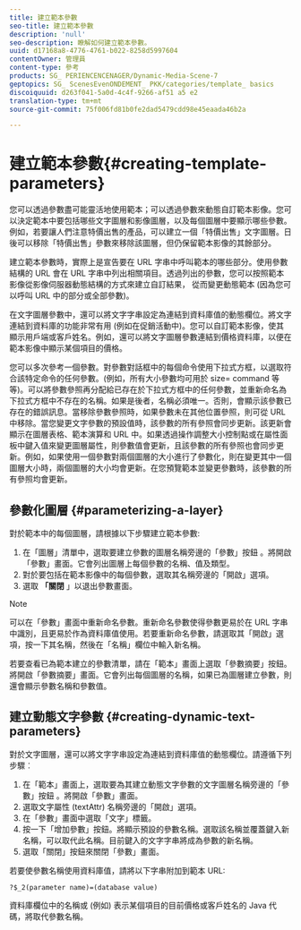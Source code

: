 ```yaml
---
title: 建立範本參數
seo-title: 建立範本參數
description: 'null'
seo-description: 瞭解如何建立範本參數。
uuid: d17168a8-4776-4761-b022-8258d5997604
contentOwner: 管理員
content-type: 參考
products: SG_ PERIENCENCENAGER/Dynamic-Media-Scene-7
geptopics: SG_ ScenesEvenONDEMENT_ PKK/categories/template_ basics
discoiquuid: d263f041-5a0d-4c4f-9266-af51 a5 e2
translation-type: tm+mt
source-git-commit: 75f006fd81b0fe2dad5479cdd98e45eaada46b2a

---
```



# 建立範本參數{#creating-template-parameters}

您可以透過參數盡可能靈活地使用範本；可以透過參數來動態自訂範本影像。您可以決定範本中要包括哪些文字圖層和影像圖層，以及每個圖層中要顯示哪些參數。例如，若要讓人們注意特價出售的產品，可以建立一個「特價出售」文字圖層。日後可以移除「特價出售」參數來移除該圖層，但仍保留範本影像的其餘部分。

建立範本參數時，實際上是宣告要在 URL 字串中呼叫範本的哪些部分。使用參數結構的 URL 會在 URL 字串中列出相關項目。透過列出的參數，您可以按照範本影像從影像伺服器動態結構的方式來建立自訂結果， 從而變更動態範本 (因為您可以呼叫 URL 中的部分或全部參數)。

在文字圖層參數中，還可以將文字字串設定為連結到資料庫值的動態欄位。將文字連結到資料庫的功能非常有用 (例如在促銷活動中)。您可以自訂範本影像，使其顯示用戶端或客戶姓名。例如，還可以將文字圖層參數連結到價格資料庫，以便在範本影像中顯示某個項目的價格。

您可以多次參考一個參數。對參數對話框中的每個命令使用下拉式方框，以選取符合該特定命令的任何參數。(例如，所有大小參數均可用於 size= command 等等)。可以將參數參照再分配給已存在於下拉式方框中的任何參數，並重新命名為下拉式方框中不存在的名稱。如果是後者，名稱必須唯一。否則，會顯示該參數已存在的錯誤訊息。當移除參數參照時，如果參數未在其他位置參照，則可從 URL 中移除。當您變更文字參數的預設值時，該參數的所有參照會同步更新。該更新會顯示在圖層表格、範本演算和 URL 中。如果透過操作調整大小控制點或在屬性面板中鍵入值來變更圖層屬性，則參數值會更新，且該參數的所有參照也會同步更新。例如，如果使用一個參數對兩個圖層的大小進行了參數化，則在變更其中一個圖層大小時，兩個圖層的大小均會更新。在您預覽範本並變更參數時，該參數的所有參照均會更新。

## 參數化圖層 {#parameterizing-a-layer}

對於範本中的每個圖層，請根據以下步驟建立範本參數:

1. 在「圖層」清單中，選取要建立參數的圖層名稱旁邊的「參數」按鈕 。將開啟「參數」畫面。它會列出圖層上每個參數的名稱、值及類型。
1. 對於要包括在範本影像中的每個參數，選取其名稱旁邊的「開啟」選項。
1. 選取 **「關閉** 」以退出參數畫面。

>[!NOTE]
>
>可以在「參數」畫面中重新命名參數。重新命名參數使得參數更易於在 URL 字串中識別，且更易於作為資料庫值使用。若要重新命名參數，請選取其「開啟」選項，按一下其名稱，然後在「名稱」欄位中輸入新名稱。

若要查看已為範本建立的參數清單，請在「範本」畫面上選取「參數摘要」按鈕。將開啟「參數摘要」畫面。它會列出每個圖層的名稱，如果已為圖層建立參數，則還會顯示參數名稱和參數值。

## 建立動態文字參數 {#creating-dynamic-text-parameters}

對於文字圖層，還可以將文字字串設定為連結到資料庫值的動態欄位。請遵循下列步驟︰

1. 在「範本」畫面上，選取要為其建立動態文字參數的文字圖層名稱旁邊的「參數」按鈕 。將開啟「參數」畫面。
1. 選取文字屬性 (textAttr) 名稱旁邊的「開啟」選項。
1. 在「參數」畫面中選取「文字」標籤。
1. 按一下「增加參數」按鈕。將顯示預設的參數名稱。選取該名稱並覆蓋鍵入新名稱，可以取代此名稱。目前鍵入的文字字串將成為參數的新名稱。
1. 選取「關閉」按鈕來關閉「參數」畫面。

若要使參數名稱使用資料庫值，請將以下字串附加到範本 URL:

```as3
?$_2(parameter name)=(database value)
```

資料庫欄位中的名稱或 (例如) 表示某個項目的目前價格或客戶姓名的 Java 代碼，將取代參數名稱。
